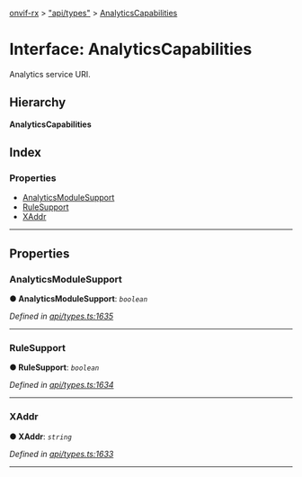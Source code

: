[onvif-rx](../README.md) > ["api/types"](../modules/_api_types_.md) > [AnalyticsCapabilities](../interfaces/_api_types_.analyticscapabilities.md)

# Interface: AnalyticsCapabilities

Analytics service URI.

## Hierarchy

**AnalyticsCapabilities**

## Index

### Properties

* [AnalyticsModuleSupport](_api_types_.analyticscapabilities.md#analyticsmodulesupport)
* [RuleSupport](_api_types_.analyticscapabilities.md#rulesupport)
* [XAddr](_api_types_.analyticscapabilities.md#xaddr)

---

## Properties

<a id="analyticsmodulesupport"></a>

###  AnalyticsModuleSupport

**● AnalyticsModuleSupport**: *`boolean`*

*Defined in [api/types.ts:1635](https://github.com/patrickmichalina/onvif-rx/blob/f117e44/src/api/types.ts#L1635)*

___
<a id="rulesupport"></a>

###  RuleSupport

**● RuleSupport**: *`boolean`*

*Defined in [api/types.ts:1634](https://github.com/patrickmichalina/onvif-rx/blob/f117e44/src/api/types.ts#L1634)*

___
<a id="xaddr"></a>

###  XAddr

**● XAddr**: *`string`*

*Defined in [api/types.ts:1633](https://github.com/patrickmichalina/onvif-rx/blob/f117e44/src/api/types.ts#L1633)*

___

